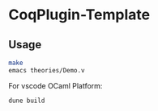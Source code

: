 # CoqPlugin-Template

## Usage

```bash
make
emacs theories/Demo.v
```



For vscode OCaml Platform:

```bash
dune build
```

